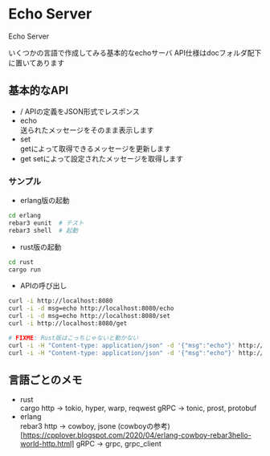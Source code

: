 Echo Server
=====

Echo Server

いくつかの言語で作成してみる基本的なechoサーバ
API仕様はdocフォルダ配下に置いてあります


## 基本的なAPI
- /
  APIの定義をJSON形式でレスポンス  
- echo  
  送られたメッセージをそのまま表示します　　
- set  
  getによって取得できるメッセージを更新します  
- get
  setによって設定されたメッセージを取得します  


### サンプル

- erlang版の起動
```sh
cd erlang
rebar3 eunit  # テスト
rebar3 shell  # 起動
```

- rust版の起動
```sh
cd rust
cargo run
```

- APIの呼び出し
```sh
curl -i http://localhost:8080
curl -i -d msg=echo http://localhost:8080/echo
curl -i -d msg=echo http://localhost:8080/set
curl -i http://localhost:8080/get

# FIXME: Rust版はこっちじゃないと動かない
curl -i -H "Content-type: application/json" -d '{"msg":"echo"}' http://localhost:8080/echo
curl -i -H "Content-type: application/json" -d '{"msg":"echo"}' http://localhost:8080/set
```


## 言語ごとのメモ
- rust  
  cargo
  http -> tokio, hyper, warp, reqwest
  gRPC -> tonic, prost, protobuf
- erlang  
  rebar3
  http -> cowboy, jsone
    (cowboyの参考)[https://cpplover.blogspot.com/2020/04/erlang-cowboy-rebar3hello-world-http.html]
  gRPC -> grpc, grpc_client

